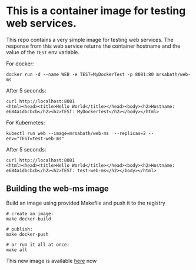 # This is a container image for testing web services.
This repo contains a very simple image for testing web services.
The response from this web service returns the container hostname
and the value of the `TEST` env variable.

For docker:
```console
docker run -d --name WEB -e TEST=MyDockerTest -p 8081:80 mrsabath/web-ms
```
After 5 seconds:
```console
curl http://localhost:8081
<html><head><title>Hello World</title></head><body><h2>Hostname: e684a1dbcbcb</h2><h2>TEST: MyDockerTest</h2></body></html>
```

For Kubernetes:
```console
kubectl run web --image=mrsabath/web-ms  --replicas=2 --env="TEST=test-web-ms"
```
After 5 seconds:
```console
curl http://localhost:8081
<html><head><title>Hello World</title></head><body><h2>Hostname: e684a1dbcbcb</h2><h2>TEST: test-web-ms</h2></body></html>
```


## Building the web-ms image
Build an image using provided Makefile and push it to the registry

```console
# create an image:
make docker-build

# publish:
make docker-push

# or run it all at once:
make all
```

This new image is available [here](https://hub.docker.com/r/mrsabath/web-ms/) now
